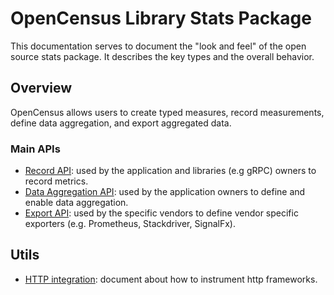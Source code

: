 # OpenCensus Library Stats Package
This documentation serves to document the "look and feel" of the open source stats package. It 
describes the key types and the overall behavior.

## Overview
OpenCensus allows users to create typed measures, record measurements, define data aggregation, and
export aggregated data.

### Main APIs
* [Record API](Record.md): used by the application and libraries (e.g gRPC) owners to record 
metrics.
* [Data Aggregation API](DataAggregation.md): used by the application owners to define and enable
data aggregation.
* [Export API](Export.md): used by the specific vendors to define vendor specific exporters (e.g.
Prometheus, Stackdriver, SignalFx).

## Utils
* [HTTP integration](HTTP.md): document about how to instrument http frameworks.